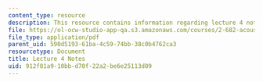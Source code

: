 ```yaml
---
content_type: resource
description: This resource contains information regarding lecture 4 notes.
file: https://ol-ocw-studio-app-qa.s3.amazonaws.com/courses/2-682-acoustical-oceanography-spring-2012/912f81a910bbd70f22a2be6e25113d09_MIT2_682S12_lec04.pdf
file_type: application/pdf
parent_uid: 590d5193-61ba-4c59-74bb-38c0b4762ca3
resourcetype: Document
title: Lecture 4 Notes
uid: 912f81a9-10bb-d70f-22a2-be6e25113d09
---
```

